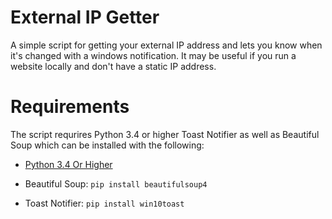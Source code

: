 # External IP Getter
A simple script for getting your external IP address and lets you know when it's changed with a windows notification. It may be useful if you run a website locally and don't have a static IP address.

# Requirements
The script requrires Python 3.4 or higher Toast Notifier as well as Beautiful Soup which can be installed with the following:

- [Python 3.4 Or Higher](https://www.python.org/)

- Beautiful Soup: `pip install beautifulsoup4`

- Toast Notifier: `pip install win10toast`

